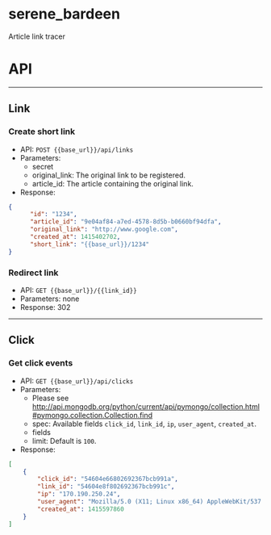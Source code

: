 serene_bardeen
==============

Article link tracer


# API
----------

## Link
### Create short link

 - API: `POST {{base_url}}/api/links`
 - Parameters:
	 - secret
	 - original_link: The original link to be registered.
	 - article_id: The article containing the original link.
 - Response:
 ```json
 {
       "id": "1234",
       "article_id": "9e04af84-a7ed-4578-8d5b-b0660bf94dfa",
       "original_link": "http://www.google.com",
       "created_at": 1415402702,
       "short_link": "{{base_url}}/1234"
 }
 
 ```

### Redirect link

 - API: `GET {{base_url}}/{{link_id}}`
 - Parameters: none
 - Response: 302

----------


## Click
### Get click events

 - API: `GET {{base_url}}/api/clicks`
 - Parameters:
     - Please see http://api.mongodb.org/python/current/api/pymongo/collection.html#pymongo.collection.Collection.find
     - spec: Available fields `click_id`, `link_id`, `ip`, `user_agent`, `created_at`.
     - fields
     - limit: Default is `100`.
 - Response:
 ```json
 [
     {
         "click_id": "54604e66802692367bcb991a",
         "link_id": "54604e8f802692367bcb991c",
         "ip": "170.190.250.24",
         "user_agent": "Mozilla/5.0 (X11; Linux x86_64) AppleWebKit/537.36 (KHTML, like Gecko) Chrome/38.0.2125.111 Safari/537.36",
         "created_at": 1415597860
     }
 ]
 
 ```


